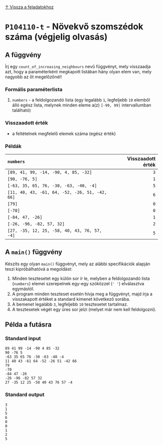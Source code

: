 
[↑ Vissza a feladatokhoz](./README.md)

# `P104110-t` - Növekvő szomszédok száma (végjelig olvasás)

## A függvény

Írj egy `count_of_increasing_neighbours` nevű függvényt, mely visszaadja azt, hogy a paraméterként megkapott listában hány olyan elem van, mely nagyobb az őt megelőzőnél!

### Formális paraméterlista

1. `numbers` - a feldolgozandó lista (egy legalább `1`, legfeljebb `10` elemből álló egész lista, melynek minden eleme a(z) `[-99, 99]` intervallumban található)

### Visszaadott érték

* a feltételnek megfelelő elemek száma (egész érték)

### Példák

| `numbers` | Visszaadott érték | 
| :--- | --: | 
| `[89, 41, 99, -14, -90, 4, 85, -32]` | `3` | 
| `[90, -76, 5]` | `1` | 
| `[-63, 35, 65, 76, -30, -63, -40, -4]` | `5` | 
| `[11, 40, 43, -61, 64, -52, -26, 51, -42, 66]` | `6` | 
| `[79]` | `0` | 
| `[-70]` | `0` | 
| `[-84, 47, -26]` | `1` | 
| `[-26, -96, -82, 57, 32]` | `2` | 
| `[27, -35, 12, 25, -58, 40, 43, 76, 57, -4]` | `5` | 

## A `main()` függvény

Készíts egy olyan `main()` függvényt, mely az alábbi specifikációk alapján teszi kipróbálhatóvá a megoldást:

1. Minden tesztesetet egy külön sor ír le, melyben a feldolgozandó lista (`numbers`) elemei szerepelnek egy-egy szóközzel (`' '`) elválasztva egymástól.
1. A program minden teszteset esetén hívja meg a függvényt, majd írja a visszakapott értéket a standard kimenet következő sorába.
1. A bemenet legalább `3`, legfeljebb `10` tesztesetet tartalmaz.
1. A tesztesetek végét egy üres sor jelzi (melyet már nem kell feldolgozni).

## Példa a futásra

### Standard input

```
89 41 99 -14 -90 4 85 -32
90 -76 5
-63 35 65 76 -30 -63 -40 -4
11 40 43 -61 64 -52 -26 51 -42 66
79
-70
-84 47 -26
-26 -96 -82 57 32
27 -35 12 25 -58 40 43 76 57 -4

```

### Standard output

```
3
1
5
6
0
0
1
2
5
```